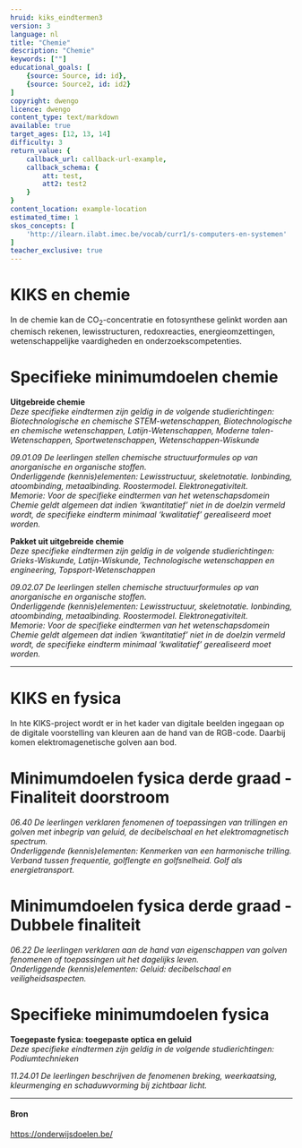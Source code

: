 ```yaml
---
hruid: kiks_eindtermen3
version: 3
language: nl
title: "Chemie"
description: "Chemie"
keywords: [""]
educational_goals: [
    {source: Source, id: id}, 
    {source: Source2, id: id2}
]
copyright: dwengo
licence: dwengo
content_type: text/markdown
available: true
target_ages: [12, 13, 14]
difficulty: 3
return_value: {
    callback_url: callback-url-example,
    callback_schema: {
        att: test,
        att2: test2
    }
}
content_location: example-location
estimated_time: 1
skos_concepts: [
    'http://ilearn.ilabt.imec.be/vocab/curr1/s-computers-en-systemen'
]
teacher_exclusive: true
---
```


# KIKS en chemie

In de chemie kan de CO<sub>2</sub>-concentratie en fotosynthese gelinkt worden aan chemisch rekenen, lewisstructuren, redoxreacties, energieomzettingen, wetenschappelijke
vaardigheden en onderzoekscompetenties.

# Specifieke minimumdoelen chemie

**Uitgebreide chemie**<br>
*Deze specifieke eindtermen zijn geldig in de volgende studierichtingen: Biotechnologische en chemische STEM-wetenschappen, Biotechnologische en chemische wetenschappen, Latijn-Wetenschappen, Moderne talen-Wetenschappen, Sportwetenschappen, Wetenschappen-Wiskunde*

*09.01.09 De leerlingen stellen chemische structuurformules op van anorganische en organische stoffen.* <br>
*Onderliggende (kennis)elementen: Lewisstructuur, skeletnotatie. Ionbinding, atoombinding, metaalbinding. Roostermodel. Elektronegativiteit.* <br>
*Memorie: Voor de specifieke eindtermen van het wetenschapsdomein Chemie geldt algemeen dat indien ‘kwantitatief’ niet in de doelzin vermeld wordt, de specifieke eindterm minimaal ‘kwalitatief’ gerealiseerd moet worden.*

**Pakket uit uitgebreide chemie** <br>
*Deze specifieke eindtermen zijn geldig in de volgende studierichtingen: Grieks-Wiskunde, Latijn-Wiskunde, Technologische wetenschappen en engineering, Topsport-Wetenschappen*

*09.02.07 De leerlingen stellen chemische structuurformules op van anorganische en organische stoffen.* <br>
*Onderliggende (kennis)elementen: Lewisstructuur, skeletnotatie. Ionbinding, atoombinding, metaalbinding. Roostermodel. Elektronegativiteit.* <br>
*Memorie: Voor de specifieke eindtermen van het wetenschapsdomein Chemie geldt algemeen dat indien ‘kwantitatief’ niet in de doelzin vermeld wordt, de specifieke eindterm minimaal ‘kwalitatief’ gerealiseerd moet worden.*



-----

# KIKS en fysica

In hte KIKS-project wordt er in het kader van digitale beelden ingegaan op de digitale voorstelling van kleuren aan de hand van de RGB-code. Daarbij komen elektromagenetische golven aan bod. 

# Minimumdoelen fysica derde graad - Finaliteit doorstroom
*06.40 De leerlingen verklaren fenomenen of toepassingen van trillingen en golven met inbegrip van geluid, de decibelschaal en het elektromagnetisch spectrum.* <br>
*Onderliggende (kennis)elementen: Kenmerken van een harmonische trilling. Verband tussen frequentie, golflengte en golfsnelheid. Golf als energietransport.*

# Minimumdoelen fysica derde graad - Dubbele finaliteit
*06.22 De leerlingen verklaren aan de hand van eigenschappen van golven fenomenen of toepassingen uit het dagelijks leven.* <br>
*Onderliggende (kennis)elementen: Geluid: decibelschaal en veiligheidsaspecten.*

# Specifieke minimumdoelen fysica

**Toegepaste fysica: toegepaste optica en geluid**<br>
*Deze specifieke eindtermen zijn geldig in de volgende studierichtingen: Podiumtechnieken*

*11.24.01 De leerlingen beschrijven de fenomenen breking, weerkaatsing, kleurmenging en schaduwvorming bij zichtbaar licht.*

-----

#### Bron
https://onderwijsdoelen.be/
